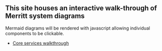 ## This site houses an interactive walk-through of Merritt system diagrams

Mermaid diagrams will be rendered with javascript allowing individual components to be clickable.

- [Core services walkthrough](diagrams/index)